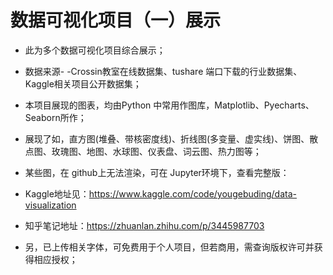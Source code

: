 # 数据可视化项目（一）展示


* 此为多个数据可视化项目综合展示；

* 数据来源- -Crossin教室在线数据集、tushare 端口下载的行业数据集、Kaggle相关项目公开数据集；

* 本项目展现的图表，均由Python 中常用作图库，Matplotlib、Pyecharts、Seaborn所作；

* 展现了如，直方图(堆叠、带核密度线)、折线图(多变量、虚实线)、饼图、散点图、玫瑰图、地图、水球图、仪表盘、词云图、热力图等；

* 某些图，在 github上无法渲染，可在 Jupyter环境下，查看完整版：

* Kaggle地址见：https://www.kaggle.com/code/yougebuding/data-visualization

* 知乎笔记地址：https://zhuanlan.zhihu.com/p/3445987703

* 另，已上传相关字体，可免费用于个人项目，但若商用，需查询版权许可并获得相应授权；
